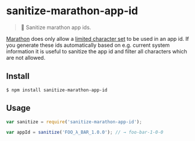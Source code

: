 # sanitize-marathon-app-id

> :put_litter_in_its_place: Sanitize marathon app ids.

[Marathon](https://mesosphere.github.io/marathon) does only allow a [limited character set](https://mesosphere.github.io/marathon/docs/rest-api.html#id) to be used in an app id.
If you generate these ids automatically based on e.g. current system information it is useful to sanitize the app id and filter all characters which are not allowed. 

## Install

```
$ npm install sanitize-marathon-app-id
```

## Usage

```js
var sanitize = require('sanitize-marathon-app-id');

var appId = sanitize('FOO_λ_BAR_1.0.0'); // → foo-bar-1-0-0
```
